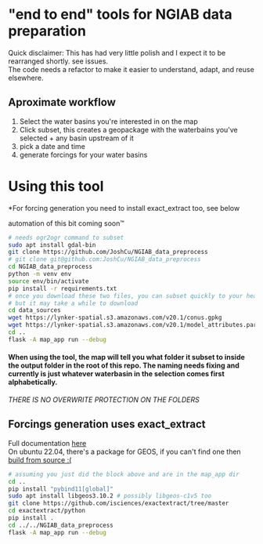 # "end to end" tools for NGIAB data preparation
Quick disclaimer: This has had very little polish and I expect it to be rearranged shortly. see issues.  
The code needs a refactor to make it easier to understand, adapt, and reuse elsewhere.


## Aproximate workflow
1) Select the water basins you're interested in on the map
1) Click subset, this creates a geopackage with the waterbains you've selected + any basin upstream of it
1) pick a date and time
1) generate forcings for your water basins 

# Using this tool
*For forcing generation you need to install exact_extract too, see below

automation of this bit coming soon™
```bash
# needs ogr2ogr command to subset
sudo apt install gdal-bin
git clone https://github.com/JoshCu/NGIAB_data_preprocess
# git clone git@github.com:JoshCu/NGIAB_data_preprocess
cd NGIAB_data_preprocess
python -m venv env
source env/bin/activate
pip install -r requirements.txt
# once you download these two files, you can subset quickly to your hearts content
# but it may take a while to download
cd data_sources
wget https://lynker-spatial.s3.amazonaws.com/v20.1/conus.gpkg
wget https://lynker-spatial.s3.amazonaws.com/v20.1/model_attributes.parquet
cd ..
flask -A map_app run --debug
```
#### When using the tool, the map will tell you what folder it subset to inside the output folder in the root of this repo. The naming needs fixing and currently is just whatever waterbasin in the selection comes first alphabetically.
*THERE IS NO OVERWRITE PROTECTION ON THE FOLDERS*
## Forcings generation uses exact_extract
Full documentation [here](https://github.com/isciences/exactextract/tree/master/python)  
On ubuntu 22.04, there's a package for GEOS, if you can't find one then [build from source :\( ](https://github.com/libgeos/geos/blob/main/INSTALL.md])
```bash
# assuming you just did the block above and are in the map_app dir
cd ..
pip install "pybind11[global]"
sudo apt install libgeos3.10.2 # possibly libgeos-c1v5 too
git clone https://github.com/isciences/exactextract/tree/master
cd exactextract/python
pip install .
cd ../../NGIAB_data_preprocess
flask -A map_app run --debug
```
